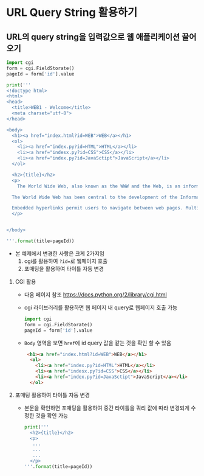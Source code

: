 # URL Query String 활용하기

## URL의 query string을 입력값으로 웹 애플리케이션 끌어오기

```python
import cgi
form = cgi.FieldStorate()
pageId = form['id'].value

print('''
<!doctype html>
<html>
<head>
  <title>WEB1 - Welcome</title>
  <meta charset="utf-8">
</head>

<body>
  <h1><a href="index.html?id=WEB">WEB</a></h1>
  <ol>
    <li><a href="index.py?id=HTML">HTML</a></li>
    <li><a href="indesx.py?id=CSS">CSS</a></li>
    <li><a href="index.py?id=JavaSctipt">JavaScript</a></li>
  </ol>

  <h2>{title}</h2>
  <p>
    The World Wide Web, also known as the WWW and the Web, is an information space where documents and other web resources are identified by Uniform Resource Locators (URLs), interlinked by hypertext links, and accessible via the Internet.[1] English scientist Tim Berners-Lee invented the World Wide Web in 1989. He wrote the first web browser in 1990 while employed at CERN near Geneva, Switzerland.[2][3] The browser was released outside CERN in 1991, first to other research institutions starting in January 1991 and to the general public on the Internet in August 1991.

  The World Wide Web has been central to the development of the Information Age and is the primary tool billions of people use to interact on the Internet.[4][5][6] Web pages are primarily text documents formatted and annotated with Hypertext Markup Language (HTML).[7] In addition to formatted text, web pages may contain images, video, audio, and software components that are rendered in the user's web browser as coherent pages of multimedia content.

  Embedded hyperlinks permit users to navigate between web pages. Multiple web pages with a common theme, a common domain name, or both, make up a website. Website content can largely be provided by the publisher, or interactively where users contribute content or the content depends upon the users or their actions. Websites may be mostly informative, primarily for entertainment, or largely for commercial, governmental, or non-governmental organisational purpose.
  </p>


</body>

'''.format(title=pageId))
```



- 본 예제에서 변경한 사항은 크게 2가지임
  1. cgi를 활용하여 `?id=`로 웹페이지 호출
  2. 포매팅을 활용하여 타이틀 자동 변경

1. CGI 활용

   - 다음 페이지 참조 https://docs.python.org/2/library/cgi.html

   - cgi 라이브러리를 활용하면 웹 페이지 내 query로 웹페이지 호출 가능

     ```python
     import cgi
     form = cgi.FieldStorate()
     pageId = form['id'].value
     ```

   - `Body` 영역을 보면 `href`에 id query 값을 같는 것을 확인 할 수 있음

     ```html
      <h1><a href="index.html?id=WEB">WEB</a></h1>
       <ol>
         <li><a href="index.py?id=HTML">HTML</a></li>
         <li><a href="indesx.py?id=CSS">CSS</a></li>
         <li><a href="index.py?id=JavaSctipt">JavaScript</a></li>
       </ol>
     ```

2. 포매팅 활용하여 타이틀 자동 변경

   - 본문을 확인하면 포매팅을 활용하여 중간 타이틀을 쿼리 값에 따라 변경되게 수정한 것을 확인 가능

     ```python
     print('''
       <h2>{title}</h2>
       <p>
     	...
     	...
     	...
       </p>
     '''.format(title=pageId))
     ```